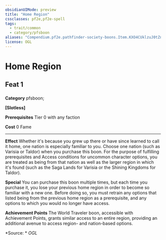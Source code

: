 ```yaml
---
obsidianUIMode: preview
title: "Home Region"
cssclasses: pf2e,pf2e-spell
tags:
  - trait/common
  - category/pfsboon
aliases: "Compendium.pf2e.pathfinder-society-boons.Item.KXO4CUklzuJ0tZnw"
license: OGL
---
```

# Home Region
## Feat 1
### 

**Category** pfsboon; 




**\[Slotless\]**

**Prerequisites** Tier 0 with any faction

**Cost** 0 Fame

* * *

**Effect** Whether it's because you grew up there or have since learned to call it home, one nation is especially familiar to you. Choose one nation (such as Varisia or Taldor) when you purchase this boon. For the purpose of fulfilling prerequisites and Access conditions for uncommon character options, you are treated as being from that nation as well as the larger region in which it's found (such as the Saga Lands for Varisia or the Shining Kingdoms for Taldor).

**Special** You can purchase this boon multiple times, but each time you purchase it, you lose your previous home region in order to become so familiar with a new one. Before doing so, you must retrain any options that listed being from the previous home region as a prerequisite, and any options to which you would no longer have access.

**Achievement Points** The World Traveler boon, accessible with Achievement Points, grants similar access to an entire region, providing an additional avenue to access region- and nation-based options.

*Source: *
*OGL*